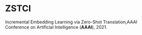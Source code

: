 # ZSTCI
 Incremental Embedding Learning via Zero-Shot Translation,AAAI Conference on Artificial Intelligence (__AAAI__), 2021.

